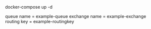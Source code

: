 docker-compose up -d

queue name = example-queue
exchange name = example-exchange
routing key = example-routingkey